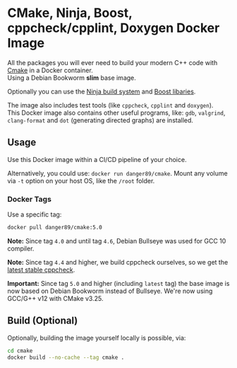# CMake, Ninja, Boost, cppcheck/cpplint, Doxygen Docker Image

All the packages you will ever need to build your modern C++ code with [Cmake](https://cmake.org/) in a Docker container.  
Using a Debian Bookworm **slim** base image.

Optionally you can use the [Ninja build system](https://ninja-build.org/) and [Boost libaries](https://www.boost.org/).

The image also includes test tools (like `cppcheck`, `cpplint` and `doxygen`).  
This Docker image also contains other useful programs, like: `gdb`, `valgrind`, `clang-format` and `dot` (generating directed graphs) are installed.

## Usage

Use this Docker image within a CI/CD pipeline of your choice.

Alternatively, you could use: `docker run danger89/cmake`. Mount any volume via `-t` option on your host OS, like the `/root` folder.

### Docker Tags

Use a specific tag:

```sh
docker pull danger89/cmake:5.0
```

**Note:** Since tag `4.0` and until tag `4.6`, Debian Bullseye was used for GCC 10 compiler.

**Note:** Since tag `4.4` and higher, we build cppcheck ourselves, so we get the [latest stable cppcheck](https://cppcheck.sourceforge.io/).

**Important:** Since tag `5.0` and higher (including `latest` tag) the base image is now based on Debian Bookworm instead of Bullseye. We're now using GCC/G++ v12 with CMake v3.25.

## Build (Optional)

Optionally, building the image yourself locally is possible, via:

```sh
cd cmake
docker build --no-cache --tag cmake .
```

